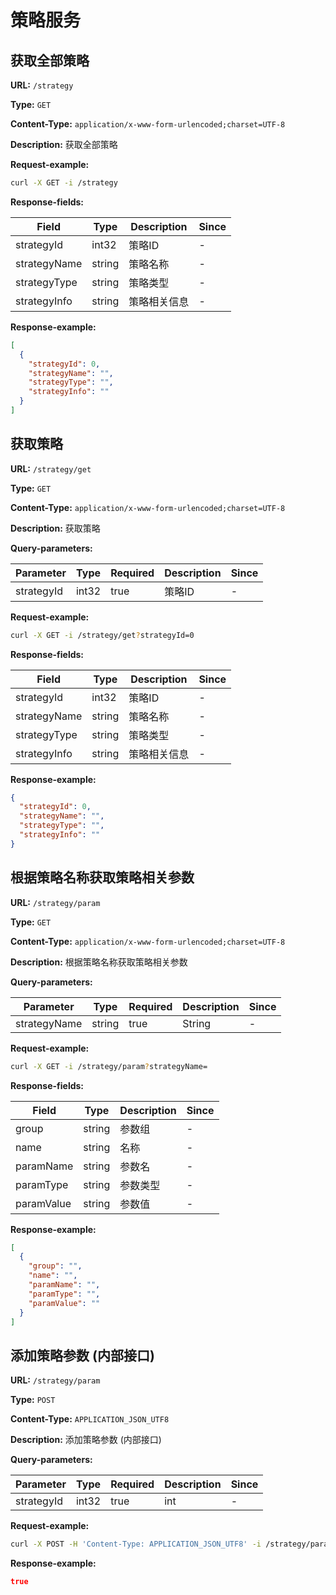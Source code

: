 
# 策略服务
## 获取全部策略

**URL:** `/strategy`

**Type:** `GET`


**Content-Type:** `application/x-www-form-urlencoded;charset=UTF-8`

**Description:** 获取全部策略





**Request-example:**
```bash
curl -X GET -i /strategy
```

**Response-fields:**

| Field | Type | Description | Since |
|-------|------|-------------|-------|
|strategyId|int32|策略ID|-|
|strategyName|string|策略名称|-|
|strategyType|string|策略类型|-|
|strategyInfo|string|策略相关信息|-|

**Response-example:**
```json
[
  {
    "strategyId": 0,
    "strategyName": "",
    "strategyType": "",
    "strategyInfo": ""
  }
]
```

## 获取策略

**URL:** `/strategy/get`

**Type:** `GET`


**Content-Type:** `application/x-www-form-urlencoded;charset=UTF-8`

**Description:** 获取策略



**Query-parameters:**

| Parameter | Type | Required | Description | Since |
|-----------|------|----------|-------------|-------|
|strategyId|int32|true|策略ID|-|


**Request-example:**
```bash
curl -X GET -i /strategy/get?strategyId=0
```

**Response-fields:**

| Field | Type | Description | Since |
|-------|------|-------------|-------|
|strategyId|int32|策略ID|-|
|strategyName|string|策略名称|-|
|strategyType|string|策略类型|-|
|strategyInfo|string|策略相关信息|-|

**Response-example:**
```json
{
  "strategyId": 0,
  "strategyName": "",
  "strategyType": "",
  "strategyInfo": ""
}
```

## 根据策略名称获取策略相关参数

**URL:** `/strategy/param`

**Type:** `GET`


**Content-Type:** `application/x-www-form-urlencoded;charset=UTF-8`

**Description:** 根据策略名称获取策略相关参数



**Query-parameters:**

| Parameter | Type | Required | Description | Since |
|-----------|------|----------|-------------|-------|
|strategyName|string|true|String|-|


**Request-example:**
```bash
curl -X GET -i /strategy/param?strategyName=
```

**Response-fields:**

| Field | Type | Description | Since |
|-------|------|-------------|-------|
|group|string|参数组|-|
|name|string|名称|-|
|paramName|string|参数名|-|
|paramType|string|参数类型|-|
|paramValue|string|参数值|-|

**Response-example:**
```json
[
  {
    "group": "",
    "name": "",
    "paramName": "",
    "paramType": "",
    "paramValue": ""
  }
]
```

## 添加策略参数 (内部接口)

**URL:** `/strategy/param`

**Type:** `POST`


**Content-Type:** `APPLICATION_JSON_UTF8`

**Description:** 添加策略参数 (内部接口)



**Query-parameters:**

| Parameter | Type | Required | Description | Since |
|-----------|------|----------|-------------|-------|
|strategyId|int32|true|int|-|


**Request-example:**
```bash
curl -X POST -H 'Content-Type: APPLICATION_JSON_UTF8' -i /strategy/param --data 'strategyId=0'
```

**Response-example:**
```json
true
```

